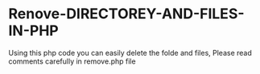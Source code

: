 Renove-DIRECTOREY-AND-FILES-IN-PHP
==================================

Using this php code you can easily delete the folde and files, Please read comments  carefully in remove.php file
